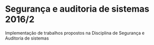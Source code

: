 # Segurança e auditoria de sistemas 2016/2
Implementação de trabalhos propostos na Disciplina de Segurança e Auditoria de sistemas
